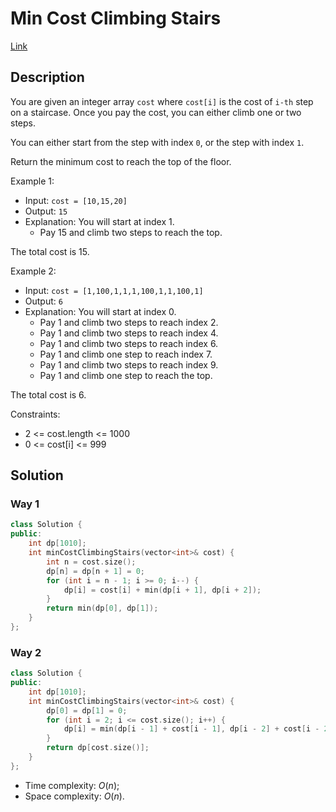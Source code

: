 # Min Cost Climbing Stairs

[Link](https://leetcode.com/problems/min-cost-climbing-stairs/description/)

## Description

You are given an integer array `cost` where `cost[i]` is the cost of `i-th` step on a staircase. Once you pay the cost, you can either climb one or two steps.

You can either start from the step with index `0`, or the step with index `1`.

Return the minimum cost to reach the top of the floor.

Example 1:

- Input: `cost = [10,15,20]`
- Output: `15`
- Explanation: You will start at index 1.
    - Pay 15 and climb two steps to reach the top.

The total cost is 15.

Example 2:

- Input: `cost = [1,100,1,1,1,100,1,1,100,1]`
- Output: `6`
- Explanation: You will start at index 0.
    - Pay 1 and climb two steps to reach index 2.
    - Pay 1 and climb two steps to reach index 4.
    - Pay 1 and climb two steps to reach index 6.
    - Pay 1 and climb one step to reach index 7.
    - Pay 1 and climb two steps to reach index 9.
    - Pay 1 and climb one step to reach the top.

The total cost is 6.

Constraints:

- 2 <= cost.length <= 1000
- 0 <= cost[i] <= 999

## Solution

### Way 1

```C++
class Solution {
public:
    int dp[1010];
    int minCostClimbingStairs(vector<int>& cost) {
        int n = cost.size();
        dp[n] = dp[n + 1] = 0;
        for (int i = n - 1; i >= 0; i--) {
            dp[i] = cost[i] + min(dp[i + 1], dp[i + 2]);
        }
        return min(dp[0], dp[1]);
    }
};
```

### Way 2

```C++
class Solution {
public:
    int dp[1010];
    int minCostClimbingStairs(vector<int>& cost) {
        dp[0] = dp[1] = 0;
        for (int i = 2; i <= cost.size(); i++) {
            dp[i] = min(dp[i - 1] + cost[i - 1], dp[i - 2] + cost[i - 2]);
        }
        return dp[cost.size()];
    }
};
```

- Time complexity: $O(n)$;
- Space complexity: $O(n)$.
